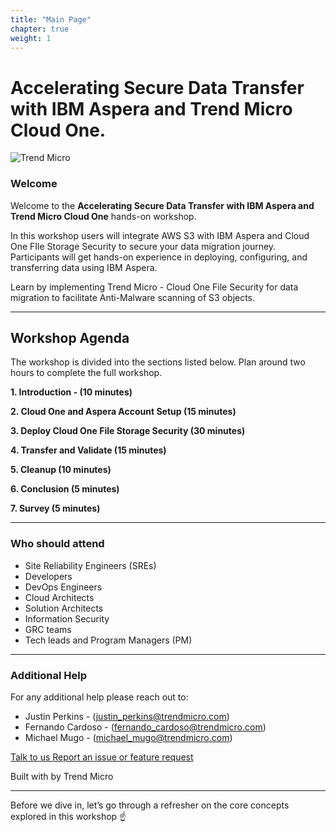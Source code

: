```yaml
---
title: "Main Page"
chapter: true
weight: 1
---
```


# Accelerating Secure Data Transfer with IBM Aspera and Trend Micro Cloud One.

![Trend Micro](/images/TM_logo.png)

### Welcome

Welcome to the **Accelerating Secure Data Transfer with IBM Aspera and Trend Micro Cloud One** hands-on workshop.

In this workshop users will integrate AWS S3 with IBM Aspera and Cloud One FIle Storage Security to secure your data migration journey. Participants will get hands-on experience in deploying, configuring, and transferring data using IBM Aspera.


Learn by implementing Trend Micro - Cloud One File Security for data migration to facilitate Anti-Malware scanning of S3 objects.

--------

## Workshop Agenda 

The workshop is divided into the sections listed below. Plan around two hours to complete the full workshop.


<span style="color: #4e3eb1;"><i class='fas fa-check fa-xs'></i></span> <b> 1. Introduction - (10 minutes)</b> 

<span style="color: #4e3eb1;"><i class='fas fa-check fa-xs'></i></span> <b> 2. Cloud One and Aspera Account Setup (15 minutes)</b>  

<span style="color: #4e3eb1;"><i class='fas fa-check fa-xs'></i></span> <b> 3. Deploy Cloud One File Storage Security (30 minutes)</b>

<span style="color: #4e3eb1;"><i class='fas fa-check fa-xs'></i></span> <b> 4. Transfer and Validate (15 minutes)</b>

<span style="color: #4e3eb1;"><i class='fas fa-check fa-xs'></i></span> <b> 5. Cleanup (10 minutes)</b>

<span style="color: #4e3eb1;"><i class='fas fa-check fa-xs'></i></span> <b> 6. Conclusion (5 minutes)</b>

<span style="color: #4e3eb1;"><i class='fas fa-check fa-xs'></i></span> <b> 7. Survey (5 minutes)</b>

--------

### Who should attend
- Site Reliability Engineers (SREs)
- Developers
- DevOps Engineers
- Cloud Architects
- Solution Architects
- Information Security
- GRC teams
- Tech leads and Program Managers (PM)

---

### Additional Help
For any additional help please reach out to: 

- Justin Perkins - (justin_perkins@trendmicro.com)
- Fernando Cardoso - (fernando_cardoso@trendmicro.com)
- Michael Mugo - (michael_mugo@trendmicro.com)

<p>
<a  href="mailto:fernando_cardoso@trendmicro.com;justin_perkins@trendmicro.com?subject=Feedback Accelerating Secure Data Transfer with IBM Aspera and Trend Micro Cloud One"  target="_blank" rel="noopener noreferrer"  class="btn btn-default">  
  Talk to us
  <i class="fas fa-paper-plane"></i>
</a>

<a  href="https://github.com/aws-samples/aws-modernization-for-s3-protection/issues/new" target="_blank" rel="noopener noreferrer"  class="btn btn-default">  
  <i class="fas fa-bug"></i>
  Report an issue or feature request
</a>
</p>
</li>
</ul>
<p>Built with <i class="far fa-heart" style="color: red;"></i> by Trend Micro</p>


--------

Before we dive in, let’s go through a refresher on the core concepts explored in this workshop :point_up: